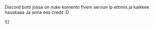 Discord botti jossa on nuke komento fivem servun ip ettimis ja kaikkee hauskaaa Ja anna ees credit :D





![]
